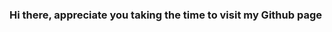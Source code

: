 ### Hi there, appreciate you taking the time to visit my Github page

<!--
**Desareh001/Ron** is a _special_ repository because its 'README.md' 

•	🔭 I’m currently working on hiring skilled Pyton Developers for the City of Amsterdam
•	🌱 I’m currently learning how to master fatherhood
•	👯 I’m looking to collaborate on scraping/ algorithms to make my work more efficient
•	🤔 I’m looking for help with your Software Development hiring needs. This would make the most sense.
•	💬 Ask me about Interview processes, candidate preparation, interview training and 'signal', eliminating bias, diversity in the workplace. Etc.
•	📫 How to reach me: ron dot kleinmoedig at outlook dot com
-->
